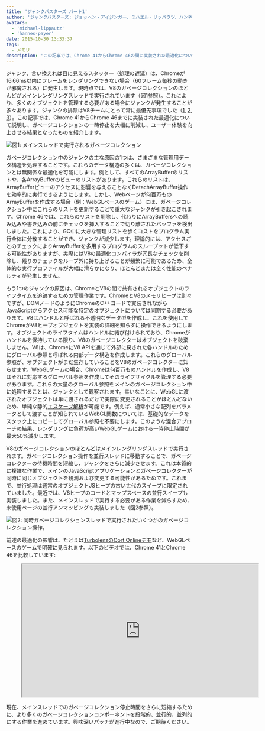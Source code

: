 ```yaml
---
title: 'ジャンクバスターズ パート1'
author: 'ジャンクバスターズ: ジョッヘン・アイジンガー、ミハエル・リッパウツ、ハンネス・パイヤー'
avatars:
  - 'michael-lippautz'
  - 'hannes-payer'
date: 2015-10-30 13:33:37
tags:
  - メモリ
description: 'この記事では、Chrome 41からChrome 46の間に実装された最適化について説明します。これにより、ガベージコレクションの一時停止が大幅に短縮され、ユーザー体験が向上します。'
---
```

ジャンク、言い換えれば目に見えるスタッター（処理の遅延）は、Chromeが16.66ms以内にフレームをレンダリングできない場合（60フレーム毎秒の動きが邪魔される）に発生します。現時点では、V8のガベージコレクションのほとんどがメインレンダリングスレッドで実行されています（図1参照）。これにより、多くのオブジェクトを管理する必要がある場合にジャンクが発生することが多々あります。ジャンクの排除はV8チームにとって常に最優先事項でした（[1](https://blog.chromium.org/2011/11/game-changer-for-interactive.html), [2](https://www.youtube.com/watch?v=3vPOlGRH6zk), [3](/blog/free-garbage-collection)）。この記事では、Chrome 41からChrome 46までに実装された最適化について説明し、ガベージコレクションの一時停止を大幅に削減し、ユーザー体験を向上させる結果となったものを紹介します。

<!--truncate-->
![図1: メインスレッドで実行されるガベージコレクション](/_img/jank-busters/gc-main-thread.png)

ガベージコレクション中のジャンクの主な原因の1つは、さまざまな管理用データ構造を処理することです。これらのデータ構造の多くは、ガベージコレクションとは無関係な最適化を可能にします。例として、すべてのArrayBufferのリストや、各ArrayBufferのビューのリストがあります。これらのリストは、ArrayBufferビューのアクセスに影響を与えることなくDetachArrayBuffer操作を効率的に実行できるようにします。しかし、Webページが何百万ものArrayBufferを作成する場合（例：WebGLベースのゲーム）には、ガベージコレクション中にこれらのリストを更新することで重大なジャンクが引き起こされます。Chrome 46では、これらのリストを削除し、代わりにArrayBuffersへの読み込みや書き込みの前にチェックを挿入することで切り離されたバッファを検出しました。これにより、GC中に大きな管理リストを歩くコストをプログラム実行全体に分散することができ、ジャンクが減少します。理論的には、アクセスごとのチェックによりArrayBufferを多用するプログラムのスループットが低下する可能性がありますが、実際にはV8の最適化コンパイラが冗長なチェックを削除し、残りのチェックをループ外に持ち上げることが頻繁に可能であるため、全体的な実行プロファイルが大幅に滑らかになり、ほとんどまたは全く性能のペナルティが発生しません。

もう1つのジャンクの原因は、ChromeとV8の間で共有されるオブジェクトのライフタイムを追跡するための管理作業です。ChromeとV8のメモリヒープは別々ですが、DOMノードのようにChromeのC++コードで実装されながらJavaScriptからアクセス可能な特定のオブジェクトについては同期する必要があります。V8はハンドルと呼ばれる不透明なデータ型を作成し、これを使用してChromeがV8ヒープオブジェクトを実装の詳細を知らずに操作できるようにします。オブジェクトのライフタイムはハンドルに結び付けられており、Chromeがハンドルを保持している限り、V8のガベージコレクターはオブジェクトを破棄しません。V8は、ChromeにV8 APIを通じて外部に戻された各ハンドルのためにグローバル参照と呼ばれる内部データ構造を作成します。これらのグローバル参照が、オブジェクトがまだ生存していることをV8のガベージコレクターに知らせます。WebGLゲームの場合、Chromeは何百万ものハンドルを作成し、V8はそれに対応するグローバル参照を作成してそのライフサイクルを管理する必要があります。これらの大量のグローバル参照をメインのガベージコレクション中に処理することは、ジャンクとして観察されます。幸いなことに、WebGLに渡されたオブジェクトは単に渡されるだけで実際に変更されることがほとんどないため、単純な静的[エスケープ解析](https://en.wikipedia.org/wiki/Escape_analysis)が可能です。例えば、通常小さな配列をパラメータとして渡すことが知られているWebGL関数については、基礎的なデータをスタック上にコピーしてグローバル参照を不要にします。このような混合アプローチの結果、レンダリングに負荷が高いWebGLゲームにおける一時停止時間が最大50%減少します。

V8のガベージコレクションのほとんどはメインレンダリングスレッドで実行されます。ガベージコレクション操作を並行スレッドに移動することで、ガベージコレクターの待機時間を短縮し、ジャンクをさらに減少させます。これは本質的に複雑な作業で、メインのJavaScriptアプリケーションとガベージコレクターが同時に同じオブジェクトを観測および変更する可能性があるためです。これまで、並行処理は通常のオブジェクトJSヒープの古い世代のスイープに限定されていました。最近では、V8ヒープのコードとマップスペースの並行スイープも実装しました。また、メインスレッドで実行する必要がある作業を減らすため、未使用ページの並行アンマッピングも実装しました（図2参照）。

![図2: 同時ガベージコレクションスレッドで実行されたいくつかのガベージコレクション操作。](/_img/jank-busters/gc-concurrent-threads.png)

前述の最適化の影響は、たとえば[TurbolenzのOort Onlineデモ](http://oortonline.gl/)など、WebGLベースのゲームで明確に見られます。以下のビデオでは、Chrome 41とChrome 46を比較しています:

<figure>
  <div class="video video-16:9">
    <iframe src="https://www.youtube.com/embed/PgrCJpbTs9I" width="640" height="360" loading="lazy"></iframe>
  </div>
</figure>

現在、メインスレッドでのガベージコレクション停止時間をさらに短縮するために、より多くのガベージコレクションコンポーネントを段階的、並行的、並列的にする作業を進めています。興味深いパッチが進行中なので、ご期待ください。
